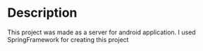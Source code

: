 # Description

This project was made as a server for android application.
I used SpringFramework for creating this project 